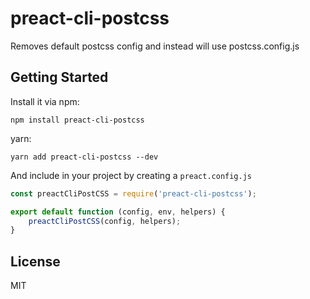 # preact-cli-postcss

Removes default postcss config and instead will use postcss.config.js



## Getting Started

Install it via npm:

```shell
npm install preact-cli-postcss
```

yarn:

```shell
yarn add preact-cli-postcss --dev
```

And include in your project by creating a `preact.config.js`

```javascript
const preactCliPostCSS = require('preact-cli-postcss');

export default function (config, env, helpers) {
	preactCliPostCSS(config, helpers);
}
```

## License

MIT
